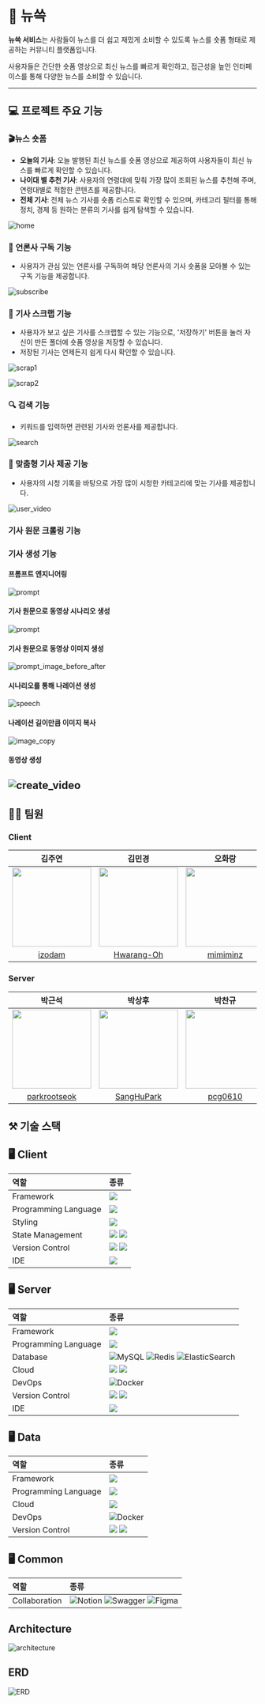 # 📰 뉴쓱 

**뉴쓱 서비스**는 사람들이 뉴스를 더 쉽고 재밌게 소비할 수 있도록 뉴스를 숏폼 형태로 제공하는 커뮤니티 플랫폼입니다.

사용자들은 간단한 숏폼 영상으로 최신 뉴스를 빠르게 확인하고, 접근성을 높인 인터페이스를 통해 다양한 뉴스를 소비할 수 있습니다.

<!-- <img width="1000" alt="image" src="./asset/main.PNG"> -->

---

## 💻 프로젝트 주요 기능

### 🎬**뉴스 숏폼**

- **오늘의 기사**: 오늘 발행된 최신 뉴스를 숏폼 영상으로 제공하여 사용자들이 최신 뉴스를 빠르게 확인할 수 있습니다.
- **나이대 별 추천 기사**: 사용자의 연령대에 맞춰 가장 많이 조회된 뉴스를 추천해 주며, 연령대별로 적합한 콘텐츠를 제공합니다.
- **전체 기사**: 전체 뉴스 기사를 숏폼 리스트로 확인할 수 있으며, 카테고리 필터를 통해 정치, 경제 등 원하는 분류의 기사를 쉽게 탐색할 수 있습니다.

![home](./etc/asset/home.gif)

### 💼 **언론사 구독 기능**

- 사용자가 관심 있는 언론사를 구독하여 해당 언론사의 기사 숏폼을 모아볼 수 있는 구독 기능을 제공합니다.

![subscribe](./etc/asset/subscribe.gif)

### 📂 **기사 스크랩 기능**

- 사용자가 보고 싶은 기사를 스크랩할 수 있는 기능으로, '저장하기' 버튼을 눌러 자신이 만든 폴더에 숏폼 영상을 저장할 수 있습니다. 
- 저장된 기사는 언제든지 쉽게 다시 확인할 수 있습니다.

![scrap1](./etc/asset/scrap1.gif)

![scrap2](./etc/asset/scrap2.gif)



### 🔍 **검색 기능**

- 키워드를 입력하면 관련된 기사와 언론사를 제공합니다.

![search](./etc/asset/search.gif)


### 🎯 **맞춤형 기사 제공 기능**

- 사용자의 시청 기록을 바탕으로 가장 많이 시청한 카테고리에 맞는 기사를 제공합니다.

![user_video](./etc/asset/user_video.gif)

### **기사 원문 크롤링 기능**

### **기사 생성 기능**
#### 프롬프트 엔지니어링
![prompt](./etc/asset/prompt.png)
#### 기사 원문으로 동영상 시나리오 생성
![prompt](./etc/asset/scenario.png)

#### 기사 원문으로 동영상 이미지 생성
![prompt_image_before_after](./etc/asset/prompt_before_after.png)

#### 시나리오를 통해 나레이션 생성
![speech](./etc/asset/speech.png)

#### 나레이션 길이만큼 이미지 복사
![image_copy](./etc/asset/image_copy.png)

#### 동영상 생성
![create_video](./etc/asset/create_video.png)
---

## 🧑🏻 팀원

### Client
|김주연|김민경|오화랑|
| :-: | :-: | :-: |
<a href="https://github.com/izodam"><img src="https://avatars.githubusercontent.com/izodam" width=160/></a> | <a href="https://github.com/mkkim68"><img src="https://avatars.githubusercontent.com/mkkim68" width=160/></a> | <a href="https://github.com/Hwarang-Oh"><img src="https://avatars.githubusercontent.com/Hwarang-Oh" width=160/></a> |
|[izodam](https://github.com/izodam)|[Hwarang-Oh](https://github.com/mkkim68)|[mimiminz](https://github.com/Hwarang-Oh)|

### Server
|박근석|박상후|박찬규|
| :-: | :-: | :-: |
<a href="https://github.com/parkrootseok"><img src="https://avatars.githubusercontent.com/parkrootseok" width=160/></a> | <a href="https://github.com/SangHuPark"><img src="https://avatars.githubusercontent.com/SangHuPark" width=160/></a> | <a href="https://github.com/pcg0610"><img src="https://avatars.githubusercontent.com/pcg0610" width=160/></a> |
[parkrootseok](https://github.com/parkrootseok)|[SangHuPark](https://github.com/SangHuPark)|[pcg0610](https://github.com/pcg0610)

## ⚒️ 기술 스택

## 🖥️ Client
|역할|종류|
|:-|:-|
|Framework|	<img src="https://img.shields.io/badge/react-61DAFB?style=for-the-badge&logo=react&logoColor=black"> |
|Programming Language| <img src="https://img.shields.io/badge/typescript-3178C6?style=for-the-badge&logo=typescript&logoColor=white"/> |
|Styling| <img src="https://img.shields.io/badge/styled%20components-DB7093?style=for-the-badge&logo=styledcomponents&logoColor=white">|
|State Management| <img src="https://img.shields.io/badge/react%20query-FF4154?style=for-the-badge&logo=reactquery&logoColor=white"> <img src="https://img.shields.io/badge/redux-764ABC?style=for-the-badge&logo=redux&logoColor=white">|
|Version Control|	<img src="https://img.shields.io/badge/git-F05032?style=for-the-badge&logo=git&logoColor=white"/> <img src="https://img.shields.io/badge/gitLAB-fc6d26?style=for-the-badge&logo=gitlab&logoColor=white"/> |
|IDE| <img src="https://img.shields.io/badge/Visual%20Studio%20Code-0078d7.svg?style=for-the-badge&logo=visualstudiocode&logoColor=white"/> |

## 🖥️ Server
|역할|종류|
|:-|:-|
|Framework|	<img src="https://img.shields.io/badge/SpringBoot-6DB33F?style=for-the-badge&logo=SpringBoot&logoColor=white"/> 
|Programming Language| <img src="https://img.shields.io/badge/java-%23ED8B00.svg?style=for-the-badge&logo=openjdk&logoColor=white"/>|
|Database|  <img src="https://img.shields.io/badge/mysql-005C84?style=for-the-badge&logo=mysql&logoColor=white" alt="MySQL"/> <img src="https://img.shields.io/badge/redis-FF4438?style=for-the-badge&logo=redis&logoColor=white" alt="Redis"/> <img src="https://img.shields.io/badge/elasticsearch-005571?style=for-the-badge&logo=elasticsearch&logoColor=white" alt="ElasticSearch"/> |
|Cloud| <img src="https://img.shields.io/badge/Amazon%20EC2-FF9900?style=for-the-badge&logo=Amazon%20EC2&logoColor=white"> <img src="https://img.shields.io/badge/Amazon%20S3-569A31?style=for-the-badge&logo=Amazon%20S3&logoColor=white"> | 
|DevOps| <img src="https://img.shields.io/badge/Docker-2496ED?style=for-the-badge&logo=Docker&logoColor=white" alt="Docker"/> | | 
|Version Control|	<img src="https://img.shields.io/badge/git-F05032?style=for-the-badge&logo=git&logoColor=white"/> <img src="https://img.shields.io/badge/gitLAB-fc6d26?style=for-the-badge&logo=gitlab&logoColor=white"/> |
|IDE| <img src="https://img.shields.io/badge/IntelliJIDEA-000000.svg?style=for-the-badge&logo=intellij-idea&logoColor=white"/> 

## 🖥️ Data
|역할|종류|
|:-|:-|
|Framework|	<img src="https://img.shields.io/badge/fastapi-009688?style=for-the-badge&logo=fastapi&logoColor=white"/> 
|Programming Language| <img src="https://img.shields.io/badge/python-3776AB.svg?style=for-the-badge&logo=python&logoColor=white"/>|
|Cloud| <img src="https://img.shields.io/badge/Amazon%20EC2-FF9900?style=for-the-badge&logo=Amazon%20EC2&logoColor=white"> | 
|DevOps| <img src="https://img.shields.io/badge/Docker-2496ED?style=for-the-badge&logo=Docker&logoColor=white" alt="Docker"/> | | 
|Version Control|	<img src="https://img.shields.io/badge/git-F05032?style=for-the-badge&logo=git&logoColor=white"/> <img src="https://img.shields.io/badge/gitLAB-fc6d26?style=for-the-badge&logo=gitlab&logoColor=white"/> |

## 🖥️ Common
|역할|종류|
|:-|:-|
|Collaboration| <img src="https://img.shields.io/badge/notion-000000?style=for-the-badge&logo=notion&logoColor=white" alt="Notion"/> <img src="https://img.shields.io/badge/swagger-85EA2D?style=for-the-badge&logo=swagger&logoColor=black" alt="Swagger"/> <img src="https://img.shields.io/badge/figma-F24E1E?style=for-the-badge&logo=figma&logoColor=white" alt="Figma"/>|

## Architecture
![architecture](./etc/asset/Newsseug%20Architecture.png)

## ERD
![ERD](./etc/asset/ERD.png)